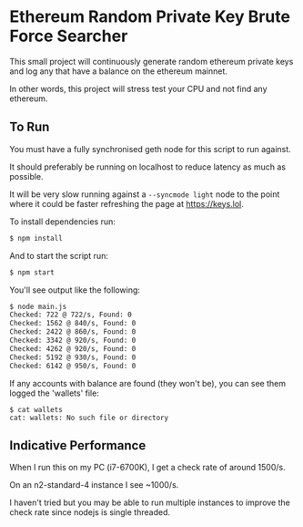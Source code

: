 # Ethereum Random Private Key Brute Force Searcher

This small project will continuously generate random ethereum private keys and log any that have a balance on the ethereum mainnet.

In other words, this project will stress test your CPU and not find any ethereum.

## To Run

You must have a fully synchronised geth node for this script to run against.

It should preferably be running on localhost to reduce latency as much as possible.

It will be very slow running against a `--syncmode light` node to the point where it could be faster refreshing the page at https://keys.lol.

To install dependencies run:

```sh
$ npm install
```

And to start the script run:

```sh
$ npm start
```

You'll see output like the following:

```sh
$ node main.js
Checked: 722 @ 722/s, Found: 0
Checked: 1562 @ 840/s, Found: 0
Checked: 2422 @ 860/s, Found: 0
Checked: 3342 @ 920/s, Found: 0
Checked: 4262 @ 920/s, Found: 0
Checked: 5192 @ 930/s, Found: 0
Checked: 6142 @ 950/s, Found: 0
```

If any accounts with balance are found (they won't be), you can see them logged the 'wallets' file:

```
$ cat wallets
cat: wallets: No such file or directory
```

## Indicative Performance

When I run this on my PC (i7-6700K), I get a check rate of around 1500/s.

On an n2-standard-4 instance I see ~1000/s.

I haven't tried but you may be able to run multiple instances to improve the check rate since nodejs is single threaded.
